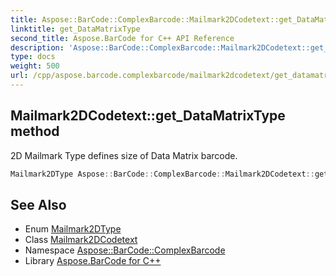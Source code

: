 ```yaml
---
title: Aspose::BarCode::ComplexBarcode::Mailmark2DCodetext::get_DataMatrixType method
linktitle: get_DataMatrixType
second_title: Aspose.BarCode for C++ API Reference
description: 'Aspose::BarCode::ComplexBarcode::Mailmark2DCodetext::get_DataMatrixType method. 2D Mailmark Type defines size of Data Matrix barcode in C++.'
type: docs
weight: 500
url: /cpp/aspose.barcode.complexbarcode/mailmark2dcodetext/get_datamatrixtype/
---
```

## Mailmark2DCodetext::get_DataMatrixType method


2D Mailmark Type defines size of Data Matrix barcode.

```cpp
Mailmark2DType Aspose::BarCode::ComplexBarcode::Mailmark2DCodetext::get_DataMatrixType() const
```

## See Also

* Enum [Mailmark2DType](../../mailmark2dtype/)
* Class [Mailmark2DCodetext](../)
* Namespace [Aspose::BarCode::ComplexBarcode](../../)
* Library [Aspose.BarCode for C++](../../../)
